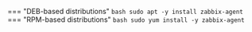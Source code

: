 === "DEB-based distributions"
    ```bash
    sudo apt -y install zabbix-agent
    ```
=== "RPM-based distributions"
    ```bash
    sudo yum install -y zabbix-agent
    ```
